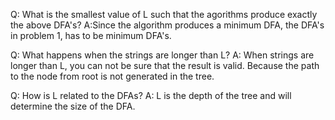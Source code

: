 Q: What is the smallest value of L such that the agorithms produce exactly the above DFA's?
A:Since the algorithm produces a minimum DFA, the DFA's in problem 1, has to be minimum DFA's.

Q: What happens when the strings are longer than L? 
A: When strings are longer than L, you can not be sure that the result is valid. Because the path to the node from root is not generated in the tree.

Q: How is L related to the DFAs? 
A: L is the depth of the tree and will determine the size of the DFA. 